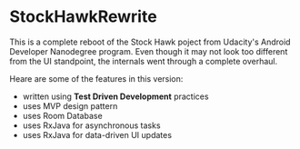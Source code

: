 # StockHawkRewrite

This is a complete reboot of the Stock Hawk poject from
Udacity's Android Developer Nanodegree program.
Even though it may not look
too different from the UI standpoint, the internals
went through a complete overhaul.



Heare are some of the features in this version:
- written using **Test Driven Development** practices
- uses MVP design pattern
- uses Room Database
- uses RxJava for asynchronous tasks
- uses RxJava for data-driven UI updates

